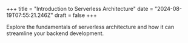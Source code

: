 +++
title = "Introduction to Serverless Architecture"
date = "2024-08-19T07:55:21.246Z"
draft = false
+++

  Explore the fundamentals of serverless architecture and how it can streamline your backend development.
        